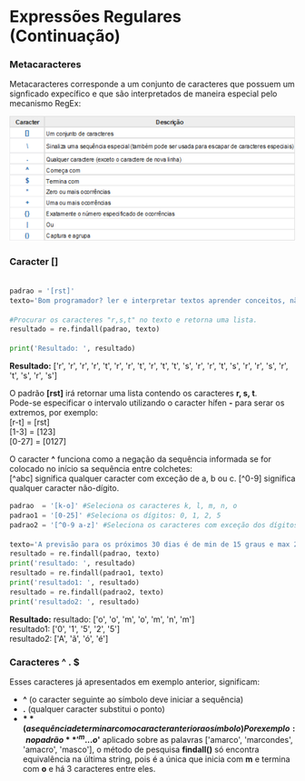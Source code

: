 # Expressões Regulares (Continuação)

### <b>Metacaracteres</b>
Metacaracteres corresponde a um conjunto de caracteres que possuem um signficado expecífico e que são interpretados de maneira especial pelo mecanismo RegEx:

![regex](/imagens/regex.png)

### <b> Caracter [] </b>
``` python

padrao = '[rst]'
texto='Bom programador? ler e interpretar textos aprender conceitos, não decorar comandos e fazer muitos exercícios'

#Procurar os caracteres "r,s,t" no texto e retorna uma lista.
resultado = re.findall(padrao, texto) 

print('Resultado: ', resultado)
```
**Resultado:** 
['r', 'r', 'r', 'r', 't', 'r', 'r', 't', 'r', 't', 't', 's', 'r', 'r', 't', 's', 'r', 'r', 's', 'r', 't', 's', 'r', 's']

O padrão **[rst]** irá retornar uma lista contendo os caracteres **r, s, t**. <br>
Pode-se especificar o intervalo utilizando o caracter hífen **-** para serar os extremos, por exemplo:<br>
[r-t]  = [rst] <br>
[1-3]  = [123]  <br>
[0-27] = [0127] <br>

O caracter **^** funciona como a negação da sequência informada se for colocado no início sa sequência entre colchetes: <br>
[^abc] significa qualquer caracter com exceção de a, b ou c.
[^0-9] significa qualquer caracter não-dígito.

``` python
padrao  = '[k-o]' #Seleciona os caracteres k, l, m, n, o
padrao1 = '[0-25]' #Seleciona os dígitos: 0, 1, 2, 5
padrao2 = '[^0-9 a-z]' #Seleciona os caracteres com exceção dos dígitos de 0 até 9 e letras de a até z minusculos

texto='A previsão para os próximos 30 dias é de min de 15 graus e max 25 graus'
resultado = re.findall(padrao, texto) 
print('resultado: ', resultado)
resultado = re.findall(padrao1, texto) 
print('resultado1: ', resultado)
resultado = re.findall(padrao2, texto) 
print('resultado2: ', resultado)
```
**Resultado:**
resultado:  ['o', 'o', 'm', 'o', 'm', 'n', 'm'] <br>
resultado1:  ['0', '1', '5', '2', '5'] <br>
resultado2:  ['A', 'ã', 'ó', 'é'] <br>

### <b> Caracteres ^ . $ </b>
Esses caracteres já apresentados em exemplo anterior, significam: <br>
- **^** (o caracter seguinte ao símbolo deve iniciar a sequência)  
- **.** (qualquer caracter substitui o ponto)
- **$** (a sequência de terminar com o caracter anterior ao símbolo)
Por exemplo: no padrão **'^m...o$'** aplicado sobre as palavras ['amarco', 'marcondes', 'amacro', 'masco'], o método de pesquisa **findall()** só encontra equivalência na última string, pois é a única que inicia com **m** e termina com **o** e há 3 caracteres entre eles.



